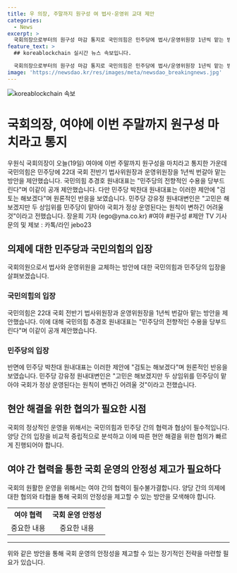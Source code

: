 ```yaml
---
title: 우 의장, 주말까지 원구성 여 법사·운영위 교대 제안
categories:
  - News
excerpt: >
  국회의장으로부터의 원구성 마감 통지로 국민의힘은 민주당에 법사/운영위원장 1년씩 맡는 방안 제안. 국민의힘 추경호 원내대표는 "전향적인 수용을 당부" 밝혔으나, 민주당은 "원칙이 변하기 어렵다"고 반박. 여야의 입장이 엇갈리는 가운데 논의가 예상되고 있다.
feature_text: >
  ## koreablockchain 실시간 뉴스 속보입니다.

  국회의장으로부터의 원구성 마감 통지로 국민의힘은 민주당에 법사/운영위원장 1년씩 맡는 방안 제안. 국민의힘 추경호 원내대표는 "전향적인 수용을 당부" 밝혔으나, 민주당은 "원칙이 변하기 어렵다"고 반박. 여야의 입장이 엇갈리는 가운데 논의가 예상되고 있다.
image: 'https://newsdao.kr/res/images/meta/newsdao_breakingnews.jpg'
---
```


<p><img src="https://newsdao.kr/res/images/meta/newsdao_breakingnews.jpg" alt="koreablockchain 속보" /></p>

<h1>국회의장, 여야에 이번 주말까지 원구성 마치라고 통지</h1>

<p data-ke-size="size16">우원식 국회의장이 오늘(19일) 여야에 이번 주말까지 원구성을 마치라고 통지한 가운데 국민의힘은 민주당에 22대 국회 전반기 법사위원장과 운영위원장을 1년씩 번갈아 맡는 방안을 제안했습니다. 국민의힘 추경호 원내대표는 "민주당의 전향적인 수용을 당부드린다"며 이같이 공개 제안했습니다. 다만 민주당 박찬대 원내대표는 이러한 제안에 "검토는 해보겠다"며 원론적인 반응을 보였습니다. 민주당 강유정 원내대변인은 "고민은 해보겠지만 두 상임위를 민주당이 맡아야 국회가 정상 운영된다는 원칙이 변하긴 어려울 것"이라고 전했습니다. 장윤희 기자 (ego@yna.co.kr) #여야 #원구성 #제안 TV 기사문의 및 제보 : 카톡/라인 jebo23</p>

<h2 data-ke-size="size26">의제에 대한 민주당과 국민의힘의 입장</h2>

<p data-ke-size="size16">국회의원으로서 법사와 운영위원을 교체하는 방안에 대한 국민의힘과 민주당의 입장을 살펴보겠습니다.</p>

<h3>국민의힘의 입장</h3>

<p data-ke-size="size16">국민의힘은 22대 국회 전반기 법사위원장과 운영위원장을 1년씩 번갈아 맡는 방안을 제안했습니다. 이에 대해 국민의힘 추경호 원내대표는 "민주당의 전향적인 수용을 당부드린다"며 이같이 공개 제안했습니다.</p>

<h3>민주당의 입장</h3>

<p data-ke-size="size16">반면에 민주당 박찬대 원내대표는 이러한 제안에 "검토는 해보겠다"며 원론적인 반응을 보였습니다. 민주당 강유정 원내대변인은 "고민은 해보겠지만 두 상임위를 민주당이 맡아야 국회가 정상 운영된다는 원칙이 변하긴 어려울 것"이라고 전했습니다.</p>

<h2 data-ke-size="size26">현안 해결을 위한 협의가 필요한 시점</h2>

<p data-ke-size="size16">국회의 정상적인 운영을 위해서는 국민의힘과 민주당 간의 협력과 협상이 필수적입니다. 양당 간의 입장을 비교적 중립적으로 분석하고 이에 따른 현안 해결을 위한 협의가 빠르게 진행되어야 합니다.</p>

<h2 data-ke-size="size26">여야 간 협력을 통한 국회 운영의 안정성 제고가 필요하다</h2>

<p data-ke-size="size16">국회의 원활한 운영을 위해서는 여야 간의 협력이 필수불가결합니다. 양당 간의 의제에 대한 협의와 타협을 통해 국회의 안정성을 제고할 수 있는 방안을 모색해야 합니다.</p>

<table>
    <tr>
        <td style="text-align: center; height: 17px;"><b>여야 협력</b></td>
        <td style="text-align: center; height: 17px;"><b>국회 운영 안정성</b></td>
    </tr>
    <tr>
        <td style="text-align: center;">중요한 내용</td>
        <td style="text-align: center;">중요한 내용</td>
    </tr>
</table>

<hr>

<p data-ke-size="size16">위와 같은 방안을 통해 국회 운영의 안정성을 제고할 수 있는 장기적인 전략을 마련할 필요가 있습니다.</p>

